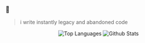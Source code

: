 ### 👋
> i write instantly legacy and abandoned code

<div align="center">

<img src="https://github-readme-stats.vercel.app/api/top-langs/?username=AceLikesGhosts&theme=tokyonight&layout=compact" alt="Top Languages" />
<img src="https://github-readme-stats.vercel.app/api?username=acelikesghosts&show_icons=true&theme=tokyonight" alt="Github Stats" />

</div>
